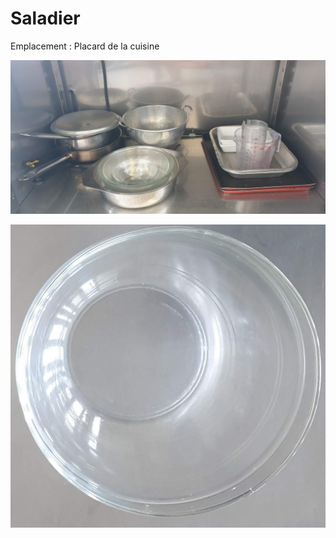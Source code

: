 # Saladier

Emplacement : Placard de la cuisine

![Placard de la cuisine](/placardcuisine.jpg)

![Saladier.jpg](/saladier.jpg)

